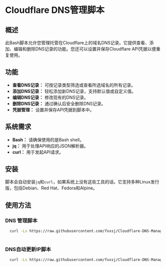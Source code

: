 # Cloudflare DNS管理脚本

## 概述
此Bash脚本允许您管理托管在Cloudflare上的域名DNS记录。它提供查看、添加、编辑和删除DNS记录的功能。您还可以设置并保存Cloudflare API凭据以便重复使用。

## 功能
- **查看DNS记录：** 可按记录类型筛选或查看所选域名的所有记录。
- **添加DNS记录：** 轻松添加新DNS记录，支持默认值或自定义值。
- **编辑DNS记录：** 修改现有的DNS记录。
- **删除DNS记录：** 通过确认后安全删除DNS记录。
- **凭据管理：** 设置并保存API凭据到脚本中。

## 系统需求
- **Bash：** 请确保使用的是Bash shell。
- **jq：** 用于处理API响应的JSON解析器。
- **curl：** 用于发起API请求。

## 安装
脚本会自动安装`jq`和`curl`，如果系统上没有这些工具的话。它支持多种Linux发行版，包括Debian、Red Hat、Fedora和Alpine。

## 使用方法

### DNS 管理脚本

```bash
  curl -Ls https://raw.githubusercontent.com/fxxsj/Cloudflare-DNS-Management-Script/master/cf-dns-mgr.sh -o cf-dns-mgr.sh && chmod +x cf-dns-mgr.sh && ./cf-dns-mgr.sh
  
```

### DNS自动更新IP脚本

```bash
  curl -Ls https://raw.githubusercontent.com/fxxsj/Cloudflare-DNS-Management-Script/master/cf-v4-ddns.sh -o cf-v4-ddns.sh && chmod +x cf-v4-ddns.sh && ./cf-v4-ddns.sh

```
